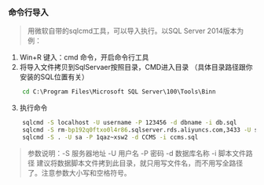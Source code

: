 
### 命令行导入

> 用微软自带的sqlcmd工具，可以导入执行。以SQL Server 2014版本为例：

1. Win+R 键入：cmd 命令，开启命令行工具
2. 将导入文件拷贝到SqlServaer按照目录，CMD进入目录 （具体目录路径跟你安装的SQL位置有关）
```cmd
    cd C:\Program Files\Microsoft SQL Server\100\Tools\Binn  
```
3. 执行命令
``` cmd
    sqlcmd -S localhost -U username -P 123456 -d dbname -i db.sql
    sqlcmd -S rm-bp192q0ftxo0l4r86.sqlserver.rds.aliyuncs.com,3433 -U sauser -P 1qaz_xsw2 -d fdp -i 9.sql
    sqlcmd -S . -U sa -P 1qaz~xsw2 -d CCMS -i ccms.sql
```
> 参数说明：-S 服务器地址 -U 用户名 -P 密码 -d 数据库名称 -i 脚本文件路径
> 建议将数据脚本文件拷到此目录，就只用写文件名，而不用写全路径了。注意参数大小写和空格符号。


